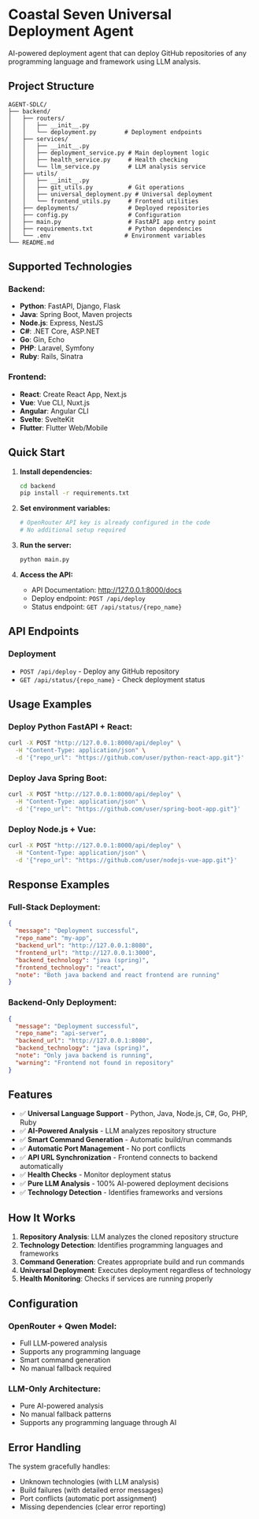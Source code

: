 # Coastal Seven Universal Deployment Agent

AI-powered deployment agent that can deploy GitHub repositories of any programming language and framework using LLM analysis.

## Project Structure

```
AGENT-SDLC/
├── backend/
│   ├── routers/
│   │   ├── __init__.py
│   │   └── deployment.py        # Deployment endpoints
│   ├── services/
│   │   ├── __init__.py
│   │   ├── deployment_service.py # Main deployment logic
│   │   ├── health_service.py     # Health checking
│   │   └── llm_service.py        # LLM analysis service
│   ├── utils/
│   │   ├── __init__.py
│   │   ├── git_utils.py          # Git operations
│   │   ├── universal_deployment.py # Universal deployment
│   │   └── frontend_utils.py     # Frontend utilities
│   ├── deployments/              # Deployed repositories
│   ├── config.py                 # Configuration
│   ├── main.py                   # FastAPI app entry point
│   ├── requirements.txt          # Python dependencies
│   └── .env                     # Environment variables
└── README.md
```

## Supported Technologies

### Backend:
- **Python**: FastAPI, Django, Flask
- **Java**: Spring Boot, Maven projects
- **Node.js**: Express, NestJS
- **C#**: .NET Core, ASP.NET
- **Go**: Gin, Echo
- **PHP**: Laravel, Symfony
- **Ruby**: Rails, Sinatra

### Frontend:
- **React**: Create React App, Next.js
- **Vue**: Vue CLI, Nuxt.js
- **Angular**: Angular CLI
- **Svelte**: SvelteKit
- **Flutter**: Flutter Web/Mobile

## Quick Start

1. **Install dependencies:**
   ```bash
   cd backend
   pip install -r requirements.txt
   ```

2. **Set environment variables:**
   ```bash
   # OpenRouter API key is already configured in the code
   # No additional setup required
   ```

3. **Run the server:**
   ```bash
   python main.py
   ```

4. **Access the API:**
   - API Documentation: http://127.0.0.1:8000/docs
   - Deploy endpoint: `POST /api/deploy`
   - Status endpoint: `GET /api/status/{repo_name}`

## API Endpoints

### Deployment
- `POST /api/deploy` - Deploy any GitHub repository
- `GET /api/status/{repo_name}` - Check deployment status



## Usage Examples

### Deploy Python FastAPI + React:
```bash
curl -X POST "http://127.0.0.1:8000/api/deploy" \
  -H "Content-Type: application/json" \
  -d '{"repo_url": "https://github.com/user/python-react-app.git"}'
```

### Deploy Java Spring Boot:
```bash
curl -X POST "http://127.0.0.1:8000/api/deploy" \
  -H "Content-Type: application/json" \
  -d '{"repo_url": "https://github.com/user/spring-boot-app.git"}'
```

### Deploy Node.js + Vue:
```bash
curl -X POST "http://127.0.0.1:8000/api/deploy" \
  -H "Content-Type: application/json" \
  -d '{"repo_url": "https://github.com/user/nodejs-vue-app.git"}'
```

## Response Examples

### Full-Stack Deployment:
```json
{
  "message": "Deployment successful",
  "repo_name": "my-app",
  "backend_url": "http://127.0.0.1:8080",
  "frontend_url": "http://127.0.0.1:3000",
  "backend_technology": "java (spring)",
  "frontend_technology": "react",
  "note": "Both java backend and react frontend are running"
}
```

### Backend-Only Deployment:
```json
{
  "message": "Deployment successful",
  "repo_name": "api-server",
  "backend_url": "http://127.0.0.1:8080",
  "backend_technology": "java (spring)",
  "note": "Only java backend is running",
  "warning": "Frontend not found in repository"
}
```

## Features

- ✅ **Universal Language Support** - Python, Java, Node.js, C#, Go, PHP, Ruby
- ✅ **AI-Powered Analysis** - LLM analyzes repository structure
- ✅ **Smart Command Generation** - Automatic build/run commands
- ✅ **Automatic Port Management** - No port conflicts
- ✅ **API URL Synchronization** - Frontend connects to backend automatically
- ✅ **Health Checks** - Monitor deployment status
- ✅ **Pure LLM Analysis** - 100% AI-powered deployment decisions
- ✅ **Technology Detection** - Identifies frameworks and versions

## How It Works

1. **Repository Analysis**: LLM analyzes the cloned repository structure
2. **Technology Detection**: Identifies programming languages and frameworks
3. **Command Generation**: Creates appropriate build and run commands
4. **Universal Deployment**: Executes deployment regardless of technology
5. **Health Monitoring**: Checks if services are running properly

## Configuration

### OpenRouter + Qwen Model:
- Full LLM-powered analysis
- Supports any programming language
- Smart command generation
- No manual fallback required

### LLM-Only Architecture:
- Pure AI-powered analysis
- No manual fallback patterns
- Supports any programming language through AI

## Error Handling

The system gracefully handles:
- Unknown technologies (with LLM analysis)
- Build failures (with detailed error messages)
- Port conflicts (automatic port assignment)
- Missing dependencies (clear error reporting)